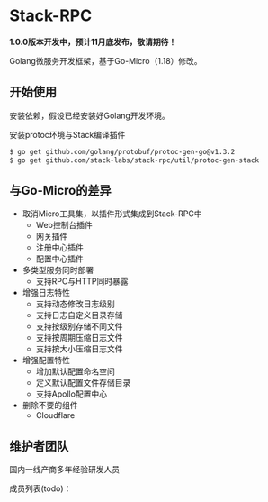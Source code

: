 # Stack-RPC

**1.0.0版本开发中，预计11月底发布，敬请期待！**

Golang微服务开发框架，基于Go-Micro（1.18）修改。

## 开始使用

安装依赖，假设已经安装好Golang开发环境。

安装protoc环境与Stack编译插件

```bash
$ go get github.com/golang/protobuf/protoc-gen-go@v1.3.2
$ go get github.com/stack-labs/stack-rpc/util/protoc-gen-stack 
```

## 与Go-Micro的差异

- 取消Micro工具集，以插件形式集成到Stack-RPC中
  - Web控制台插件
  - 网关插件
  - 注册中心插件
  - 配置中心插件
- 多类型服务同时部署
  - 支持RPC与HTTP同时暴露
- 增强日志特性
  - 支持动态修改日志级别
  - 支持日志自定义目录存储
  - 支持按级别存储不同文件
  - 支持按周期压缩日志文件
  - 支持按大小压缩日志文件
- 增强配置特性
  - 增加默认配置命名空间
  - 定义默认配置文件存储目录
  - 支持Apollo配置中心
- 删除不要的组件
  - Cloudflare

## 维护者团队

国内一线产商多年经验研发人员

成员列表(todo)：

